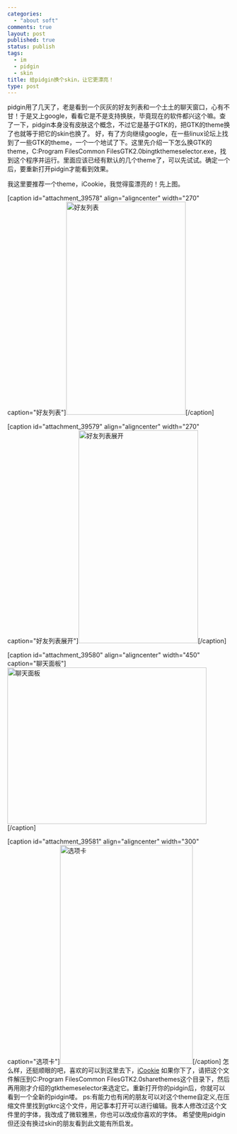 ```yaml
--- 
categories: 
  - "about soft"
comments: true
layout: post
published: true
status: publish
tags: 
  - im
  - pidgin
  - skin
title: 给pidgin换个skin，让它更漂亮！
type: post
---
```

pidgin用了几天了，老是看到一个灰灰的好友列表和一个土土的聊天窗口，心有不甘！于是又上google，看看它是不是支持换肤，毕竟现在的软件都兴这个嘛。查了一下，pidgin本身没有皮肤这个概念，不过它是基于GTK的，把GTK的theme换了也就等于把它的skin也换了。
好，有了方向继续google，在一些linux论坛上找到了一些GTK的theme，一个一个地试了下。这里先介绍一下怎么换GTK的theme，C:Program FilesCommon FilesGTK2.0bingtkthemeselector.exe，找到这个程序并运行。里面应该已经有默认的几个theme了，可以先试试。确定一个后，要重新打开pidgin才能看到效果。

<!--more-->
我这里要推荐一个theme，iCookie，我觉得蛮漂亮的！先上图。



[caption id="attachment_39578" align="aligncenter" width="270" caption="好友列表"]<img class="size-full wp-image-39578" title="好友列表" src="http://www.hopes4.me/images/uploads/2008/02/list.jpg" alt="好友列表" width="270" height="482">[/caption]

[caption id="attachment_39579" align="aligncenter" width="270" caption="好友列表展开"]<img class="size-full wp-image-39579" title="好友列表展开" src="http://www.hopes4.me/images/uploads/2008/02/friend.jpg" alt="好友列表展开" width="270" height="482">[/caption]

[caption id="attachment_39580" align="aligncenter" width="450" caption="聊天面板"]<img class="size-full wp-image-39580" title="聊天面板" src="http://www.hopes4.me/images/uploads/2008/02/chat.jpg" alt="聊天面板" width="450" height="354">[/caption]

[caption id="attachment_39581" align="aligncenter" width="300" caption="选项卡"]<img class="size-full wp-image-39581" title="选项卡" src="http://www.hopes4.me/images/uploads/2008/02/setting.jpg" alt="选项卡" width="300" height="495">[/caption]
怎么样，还挺顺眼的吧，喜欢的可以到这里去下，<a href="http://www.adrive.com/public/37c01366a982ce0dd08cc22a5eef8f3a8252fb4db32206ec602080170a58a396.html" target="_blank">iCookie</a>
如果你下了，请把这个文件解压到C:Program FilesCommon FilesGTK2.0sharethemes这个目录下，然后再用刚才介绍的gtkthemeselector来选定它。重新打开你的pidgin后，你就可以看到一个全新的pidgin喽。
ps:有能力也有闲的朋友可以对这个theme自定义,在压缩文件里找到gtkrc这个文件，用记事本打开可以进行编辑。我本人修改过这个文件里的字体，我改成了微软雅黑，你也可以改成你喜欢的字体。
希望使用pidgin但还没有换过skin的朋友看到此文能有所启发。
